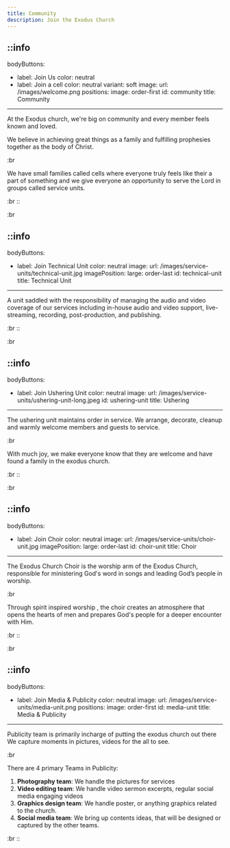 ```yaml
---
title: Community
description: Join the Exodus Church
---
```


::info
---
bodyButtons:
  - label: Join Us
    color: neutral
  - label: Join a cell
    color: neutral
    variant: soft
image:
  url: /images/welcome.png
positions:
  image: order-first
id: community
title: Community
---
At the Exodus church, we're big on community and every member feels known and loved.

We believe in achieving great things as a family and fulfilling prophesies together as the
body of Christ.

:br

 

We have small families called cells where everyone truly feels like their a part of something
and we give everyone an opportunity to serve the Lord in groups called service units.

:br
::

:br

::info
---
bodyButtons:
  - label: Join Technical Unit
    color: neutral
image:
  url: /images/service-units/technical-unit.jpg
imagePosition:
  large: order-last
id: technical-unit
title: Technical Unit
---
A unit saddled with the responsibility of managing the audio and video
coverage of our services including in-house audio and video support,
live-streaming, recording, post-production, and publishing.

:br
::

:br

::info
---
bodyButtons:
  - label: Join Ushering Unit
    color: neutral
image:
  url: /images/service-units/ushering-unit-long.jpeg
id: ushering-unit
title: Ushering
---
The ushering unit maintains order in service.
We arrange, decorate, cleanup and warmly welcome members and guests to service.

:br

 

With much joy, we make everyone know that they are welcome and have found a family in
the exodus church.

:br
::

:br

::info
---
bodyButtons:
  - label: Join Choir
    color: neutral
image:
  url: /images/service-units/choir-unit.jpg
imagePosition:
  large: order-last
id: choir-unit
title: Choir
---
The Exodus Church Choir is the worship arm of the Exodus Church,
responsible for ministering God's word in songs and leading God’s
people in worship.

:br

 

Through spirit inspired worship , the choir creates an atmosphere that
opens the hearts of men and prepares God's people for a deeper
encounter with Him.

:br
::

:br

::info
---
bodyButtons:
  - label: Join Media & Publicity
    color: neutral
image:
  url: /images/service-units/media-unit.png
positions:
  image: order-first
id: media-unit
title: Media & Publicity
---
Publicity team is primarily incharge of putting the exodus church out there
We capture moments in pictures, videos for the all to see.

:br

 

There are 4 primary Teams in Publicity:

1. **Photography team**: We handle the pictures for services
2. **Video editing team**: We handle video sermon excerpts, regular social media engaging videos
3. **Graphics design team**: We handle poster, or anything graphics related to the church.
4. **Social media team**: We bring up contents ideas, that will be designed or captured by the other teams.

:br
::
